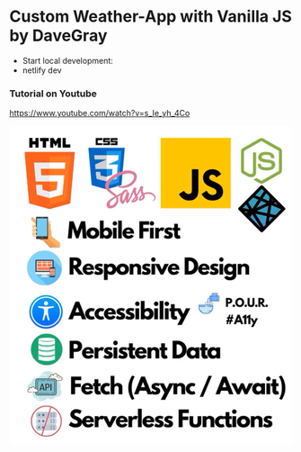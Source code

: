 # Custom Weather-App with Vanilla JS by DaveGray

- Start local development: 
- netlify dev

### Tutorial on Youtube

https://www.youtube.com/watch?v=s_Ie_yh_4Co

![](./dist/Immagine.png)



